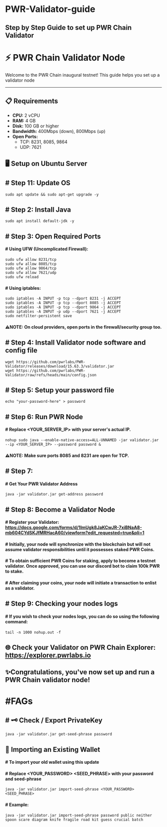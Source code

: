 # PWR-Validator-guide
## Step by Step Guide to set up PWR Chain Validator
# ⚡ PWR Chain Validator Node 

Welcome to the PWR Chain inaugural testnet! This guide helps you set up a validator node

---

## 📋 Requirements

- **CPU:** 2 vCPU  
- **RAM:** 4 GB  
- **Disk:** 100 GB or higher  
- **Bandwidth:** 400Mbps (down), 800Mbps (up)  
- **Open Ports:**
  - TCP: 8231, 8085, 9864
  - UDP: 7621

## 🖥️ Setup on Ubuntu Server

## # Step 1️1: Update OS
```
sudo apt update && sudo apt-get upgrade -y
```

## # Step 2: Install Java
```
sudo apt install default-jdk -y
```
## # Step 3: Open Required Ports
#### # Using UFW (Uncomplicated Firewall):
```
sudo ufw allow 8231/tcp
sudo ufw allow 8085/tcp
sudo ufw allow 9864/tcp
sudo ufw allow 7621/udp
sudo ufw reload
```
#### # Using iptables:
```
sudo iptables -A INPUT -p tcp --dport 8231 -j ACCEPT
sudo iptables -A INPUT -p tcp --dport 8085 -j ACCEPT
sudo iptables -A INPUT -p tcp --dport 9864 -j ACCEPT
sudo iptables -A INPUT -p udp --dport 7621 -j ACCEPT
sudo netfilter-persistent save
```
#### ⚠️NOTE: On cloud providers, open ports in the firewall/security group too.
## # Step 4: Install Validator node software and config file
```
wget https://github.com/pwrlabs/PWR-Validator/releases/download/15.63.3/validator.jar
wget https://github.com/pwrlabs/PWR-Validator/raw/refs/heads/main/config.json
```
## # Step 5: Setup your password file
```
echo "your-password-here" > password
```
## # Step 6: Run PWR Node
#### # Replace <YOUR_SERVER_IP> with your server's actual IP.
```
nohup sudo java --enable-native-access=ALL-UNNAMED -jar validator.jar --ip <YOUR_SERVER_IP> --password password &
```
#### ⚠️NOTE: Make sure ports 8085 and 8231 are open for TCP.
## # Step 7: 
#### # Get Your PWR Validator Address
```
java -jar validator.jar get-address password
```
## # Step 8: Become a Validator Node
#### # Register your Validator: https://docs.google.com/forms/d/1ImUgk8JaKCwJR-7xiBNaA8-mb604CYdSKJfMRHacA60/viewform?edit_requested=true&pli=1
#### # Initially, your node will synchronize with the blockchain but will not assume validator responsibilities until it possesses staked PWR Coins.
#### # To obtain sufficient PWR Coins for staking, apply to become a testnet validator. Once approved, you can use our discord bot to claim 100k PWR to stake.
#### # After claiming your coins, your node will initiate a transaction to enlist as a validator.
## # Step 9: Checking your nodes logs

#### # If you wish to check your nodes logs, you can do so using the following command:
```
tail -n 1000 nohup.out -f
```
## 🌐 Check your Validator on PWR Chain Explorer: https://explorer.pwrlabs.io

## ✨Congratulations, you've now set up and run a PWR Chain validator node!

# #FAGs

## # 🗝 Check / Export PrivateKey
```
java -jar validator.jar get-seed-phrase password
```

## 🔄 Importing an Existing Wallet
#### # To import your old wallet using this update
#### # Replace <YOUR_PASSWORD> <SEED_PHRASE> with your password and seed-phrase
```
java -jar validator.jar import-seed-phrase <YOUR_PASSWORD> <SEED_PHRASE>
```
#### # Example:
```
java -jar validator.jar import-seed-phrase password public neither spoon scare diagram knife fragile road kit guess crucial batch
```






























